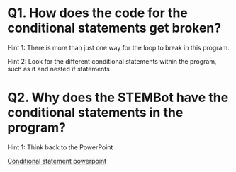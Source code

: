 # Q1. How does the code for the conditional statements get broken? 

Hint 1: There is more than just one way for the loop to break in this program. 

Hint 2: Look for the different conditional statements within the program, such as if and nested if statements


# Q2. Why does the STEMBot have the conditional statements in the program?

Hint 1: Think back to the PowerPoint

<a href="https://drive.google.com/drive/folders/1frooq8Jt2L3_Z-nzUFSuDggCYjY1j77p" target="_blank">Conditional statement powerpoint</a>
